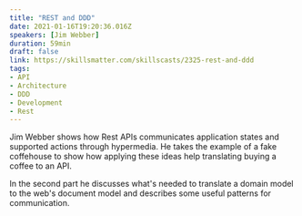 ```yaml
---
title: "REST and DDD"
date: 2021-01-16T19:20:36.016Z
speakers: [Jim Webber]
duration: 59min
draft: false
link: https://skillsmatter.com/skillscasts/2325-rest-and-ddd
tags:
- API
- Architecture
- DDD
- Development
- Rest
---
```


Jim Webber shows how Rest APIs communicates application states and supported actions through hypermedia. He takes the example of a fake coffehouse to show how applying these ideas help translating buying a coffee to an API. 

In the second part he discusses what's needed to translate a domain model to the web's document model and describes some useful patterns for communication.